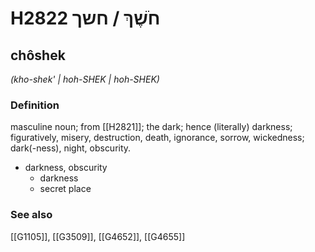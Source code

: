 # H2822 חֹשֶׁךְ / חשך

## chôshek

_(kho-shek' | hoh-SHEK | hoh-SHEK)_

### Definition

masculine noun; from [[H2821]]; the dark; hence (literally) darkness; figuratively, misery, destruction, death, ignorance, sorrow, wickedness; dark(-ness), night, obscurity.

- darkness, obscurity
    - darkness
    - secret place
### See also

[[G1105]], [[G3509]], [[G4652]], [[G4655]]

